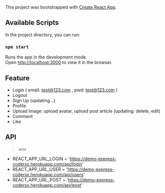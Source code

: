 This project was bootstrapped with [Create React App](https://github.com/facebook/create-react-app).

## Available Scripts

In the project directory, you can run:

### `npm start`

Runs the app in the development mode.<br />
Open [http://localhost:3000](http://localhost:3000) to view it in the browser.

## Feature
- Login ( email: test@123.com , pwd: test@123.com )
- Logout
- Sign Up (updating...)
- Profile
- Upload Image: upload avatar, upload post article (updating: delete, edit)
- Comment
- Like

## API
> .env
- REACT_APP_URL_LOGIN = 'https://demo-express-codersx.herokuapp.com/api/login'
- REACT_APP_URL_USER = 'https://demo-express-codersx.herokuapp.com/api/users'
- REACT_APP_URL_POST = 'https://demo-express-codersx.herokuapp.com/api/post'
